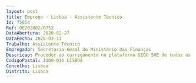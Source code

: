```yaml
--- 
layout: post
title: Emprego - Lisboa - Assistente Técnico
Id: 75054
Ref: OE202002/0752
DataAbertura: 2020-02-27
DataFecho: 2020-03-11
Trabalho: Assistente Técnico
Empregador: Secretaria-Geral do Ministério das Finanças
Descricao: Proceder ao carregamento na plataforma SIGO SOE de todas as propostas de orçamentos  promover a constituição reconstituição liquidação dos fundos de maneio  acompanhar a execução material e financeira dos orçamentos  garantir o registo da cobrança da receita própria  financiamento comunitário  emitir, registar e expedir guias de reposição  manter atualizado o registo dos movimentos de caixa  arquivar os documentos comprovativos da receita cobrada e talões de depósito  elaborar guias de receita e respetivo lançamento no GERFIP  manter atualizadas as contas correntes do Homebanking  emitir e expedir avisos de pagamentos aos interessados  proceder às reconciliações bancárias das contas de Homebanking  assegurar o desenvolvimento de outras atividades que, no âmbito do conteúdo funcional da carreira e categoria e das competências da referida unidade orgânica, lhe sejam cometidas superiormente
CodigoPostal: 1100-016 LISBOA
Concelho: Lisboa
Distrito: Lisboa
--- 
```

